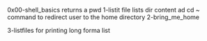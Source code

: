 0x00-shell_basics returns a pwd
1-listit file lists dir content
ad cd ~ command to redirect user to the home directory 2-bring_me_home

3-listfiles for printing long forma list
